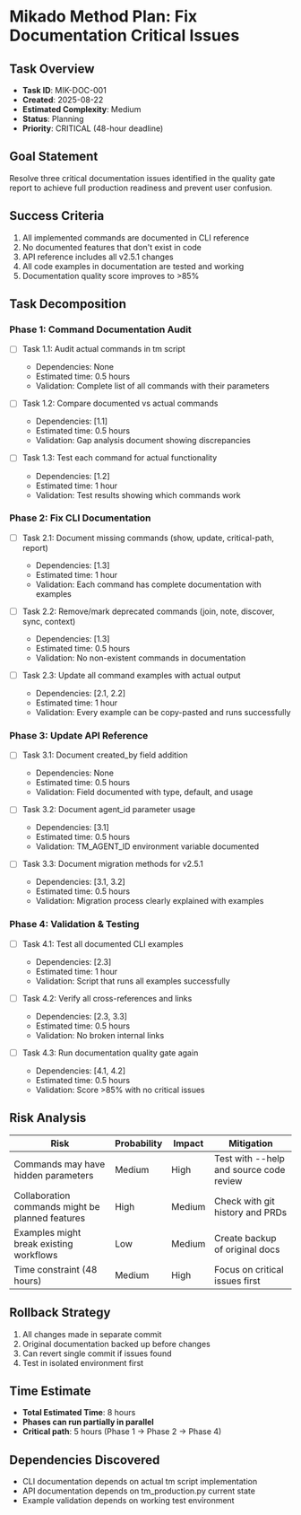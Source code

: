 # Mikado Method Plan: Fix Documentation Critical Issues

## Task Overview
- **Task ID**: MIK-DOC-001
- **Created**: 2025-08-22
- **Estimated Complexity**: Medium
- **Status**: Planning
- **Priority**: CRITICAL (48-hour deadline)

## Goal Statement
Resolve three critical documentation issues identified in the quality gate report to achieve full production readiness and prevent user confusion.

## Success Criteria
1. All implemented commands are documented in CLI reference
2. No documented features that don't exist in code
3. API reference includes all v2.5.1 changes
4. All code examples in documentation are tested and working
5. Documentation quality score improves to >85%

## Task Decomposition

### Phase 1: Command Documentation Audit
- [ ] Task 1.1: Audit actual commands in tm script
  - Dependencies: None
  - Estimated time: 0.5 hours
  - Validation: Complete list of all commands with their parameters
  
- [ ] Task 1.2: Compare documented vs actual commands
  - Dependencies: [1.1]
  - Estimated time: 0.5 hours
  - Validation: Gap analysis document showing discrepancies

- [ ] Task 1.3: Test each command for actual functionality
  - Dependencies: [1.2]
  - Estimated time: 1 hour
  - Validation: Test results showing which commands work

### Phase 2: Fix CLI Documentation
- [ ] Task 2.1: Document missing commands (show, update, critical-path, report)
  - Dependencies: [1.3]
  - Estimated time: 1 hour
  - Validation: Each command has complete documentation with examples
  
- [ ] Task 2.2: Remove/mark deprecated commands (join, note, discover, sync, context)
  - Dependencies: [1.3]
  - Estimated time: 0.5 hours
  - Validation: No non-existent commands in documentation

- [ ] Task 2.3: Update all command examples with actual output
  - Dependencies: [2.1, 2.2]
  - Estimated time: 1 hour
  - Validation: Every example can be copy-pasted and runs successfully

### Phase 3: Update API Reference
- [ ] Task 3.1: Document created_by field addition
  - Dependencies: None
  - Estimated time: 0.5 hours
  - Validation: Field documented with type, default, and usage
  
- [ ] Task 3.2: Document agent_id parameter usage
  - Dependencies: [3.1]
  - Estimated time: 0.5 hours
  - Validation: TM_AGENT_ID environment variable documented

- [ ] Task 3.3: Document migration methods for v2.5.1
  - Dependencies: [3.1, 3.2]
  - Estimated time: 0.5 hours
  - Validation: Migration process clearly explained with examples

### Phase 4: Validation & Testing
- [ ] Task 4.1: Test all documented CLI examples
  - Dependencies: [2.3]
  - Estimated time: 1 hour
  - Validation: Script that runs all examples successfully
  
- [ ] Task 4.2: Verify all cross-references and links
  - Dependencies: [2.3, 3.3]
  - Estimated time: 0.5 hours
  - Validation: No broken internal links

- [ ] Task 4.3: Run documentation quality gate again
  - Dependencies: [4.1, 4.2]
  - Estimated time: 0.5 hours
  - Validation: Score >85% with no critical issues

## Risk Analysis
| Risk | Probability | Impact | Mitigation |
|------|-------------|---------|------------|
| Commands may have hidden parameters | Medium | High | Test with --help and source code review |
| Collaboration commands might be planned features | High | Medium | Check with git history and PRDs |
| Examples might break existing workflows | Low | Medium | Create backup of original docs |
| Time constraint (48 hours) | Medium | High | Focus on critical issues first |

## Rollback Strategy
1. All changes made in separate commit
2. Original documentation backed up before changes
3. Can revert single commit if issues found
4. Test in isolated environment first

## Time Estimate
- **Total Estimated Time**: 8 hours
- **Phases can run partially in parallel**
- **Critical path**: 5 hours (Phase 1 → Phase 2 → Phase 4)

## Dependencies Discovered
- CLI documentation depends on actual tm script implementation
- API documentation depends on tm_production.py current state
- Example validation depends on working test environment